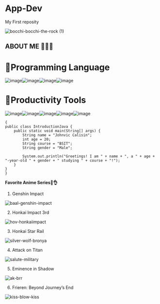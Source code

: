 # App-Dev
My First reposity


![bocchi-bocchi-the-rock (1)](https://github.com/JVMCalisin/App-Dev/assets/153254935/e2c1358d-b8fb-4a47-abca-e0ca06c392ec)

## ABOUT ME 🙋‍♂️🧡
# 🧰Programming Language
![image](https://github.com/JVMCalisin/App-Dev/assets/153254935/67a7836c-080f-4ce7-b1bb-1041a26dd537)![image](https://github.com/JVMCalisin/App-Dev/assets/153254935/6c3e68af-48ac-4591-8e42-7cf4a0fed77c)![image](https://github.com/JVMCalisin/App-Dev/assets/153254935/bc6cb359-d35f-4548-958e-3038d38b862a)![image](https://github.com/JVMCalisin/App-Dev/assets/153254935/0d7c4c31-f8d5-41b0-8811-03cd03df0fa0)

# 🧰Productivity Tools
![image](https://github.com/JVMCalisin/App-Dev/assets/153254935/1fa2ab98-ce16-48a3-884e-5f1c4dd0f782)![image](https://github.com/JVMCalisin/App-Dev/assets/153254935/e19df7af-4f3d-49eb-b82f-90ea407c2d34)![image](https://github.com/JVMCalisin/App-Dev/assets/153254935/1f307ef6-cd1f-4c06-806d-591f545044f9)![image](https://github.com/JVMCalisin/App-Dev/assets/153254935/50b3a9fa-5eaa-499b-bae9-844b453095ee)![image](https://github.com/JVMCalisin/App-Dev/assets/153254935/ac4bd9b4-a894-4982-8351-d78477ee5e81)


```
{
public class IntroductionJava {
    public static void main(String[] args) {
        String name = "Johnvic Calisin";
        int age = 20;
        String course = "BSIT";
        String gender = "Male";

        System.out.println("Greetings! I am " + name + ", a " + age + "-year-old " + gender + " studying " + course + "!");
    }
}
}
```


**Favorite Anime Series🧡👌**
1. Genshin Impact

![baal-genshin-impact](https://github.com/JVMCalisin/App-Dev/assets/153254935/90f5b875-29d5-4aa0-9002-02b9a54ba2ae)

2. Honkai Impact 3rd

![hov-honkaiimpact](https://github.com/JVMCalisin/App-Dev/assets/153254935/9d5b3ea2-59e6-4f03-a292-3e9814ed4678)

3. Honkai Star Rail

![silver-wolf-bronya](https://github.com/JVMCalisin/App-Dev/assets/153254935/65f9e068-237e-49d1-a5f4-75a25e591f4c)

4. Attack on Titan

![salute-military](https://github.com/JVMCalisin/App-Dev/assets/153254935/b6081aec-77b9-4e98-b105-77298e3fa539)

5. Eminence in Shadow
   
![ak-brr](https://github.com/JVMCalisin/App-Dev/assets/153254935/d71fad71-520d-4797-b427-8c2f43e64d9c)

6. Frieren: Beyond Journey’s End
    
![kiss-blow-kiss](https://github.com/JVMCalisin/App-Dev/assets/153254935/ce5a47da-2547-4dd1-bc8c-1be929b86ce8)


